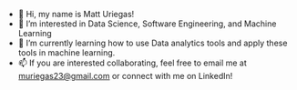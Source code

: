 - 👋 Hi, my name is Matt Uriegas!
- 👀 I’m interested in Data Science, Software Engineering, and Machine Learning
- 🌱 I’m currently learning how to use Data analytics tools and apply these tools in machine learning.
- 📫 If you are interested collaborating, feel free to email me at muriegas23@gmail.com or connect with me on LinkedIn!
